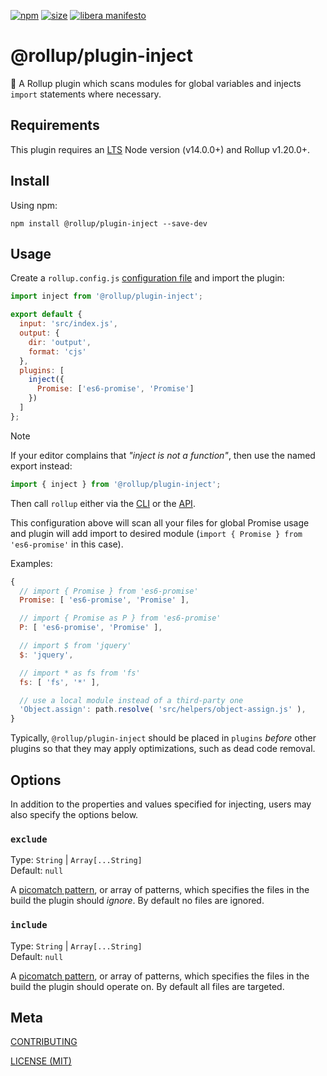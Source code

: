 [npm]: https://img.shields.io/npm/v/@rollup/plugin-inject
[npm-url]: https://www.npmjs.com/package/@rollup/plugin-inject
[size]: https://packagephobia.now.sh/badge?p=@rollup/plugin-inject
[size-url]: https://packagephobia.now.sh/result?p=@rollup/plugin-inject

[![npm][npm]][npm-url]
[![size][size]][size-url]
[![libera manifesto](https://img.shields.io/badge/libera-manifesto-lightgrey.svg)](https://liberamanifesto.com)

# @rollup/plugin-inject

🍣 A Rollup plugin which scans modules for global variables and injects `import` statements where necessary.

## Requirements

This plugin requires an [LTS](https://github.com/nodejs/Release) Node version (v14.0.0+) and Rollup v1.20.0+.

## Install

Using npm:

```console
npm install @rollup/plugin-inject --save-dev
```

## Usage

Create a `rollup.config.js` [configuration file](https://www.rollupjs.org/guide/en/#configuration-files) and import the plugin:

```js
import inject from '@rollup/plugin-inject';

export default {
  input: 'src/index.js',
  output: {
    dir: 'output',
    format: 'cjs'
  },
  plugins: [
    inject({
      Promise: ['es6-promise', 'Promise']
    })
  ]
};
```

> [!NOTE]
> If your editor complains that _"inject is not a function"_, then use the named export instead:
>
> ```js
> import { inject } from '@rollup/plugin-inject';
> ```

Then call `rollup` either via the [CLI](https://www.rollupjs.org/guide/en/#command-line-reference) or the [API](https://www.rollupjs.org/guide/en/#javascript-api).

This configuration above will scan all your files for global Promise usage and plugin will add import to desired module (`import { Promise } from 'es6-promise'` in this case).

Examples:

```js
{
  // import { Promise } from 'es6-promise'
  Promise: [ 'es6-promise', 'Promise' ],

  // import { Promise as P } from 'es6-promise'
  P: [ 'es6-promise', 'Promise' ],

  // import $ from 'jquery'
  $: 'jquery',

  // import * as fs from 'fs'
  fs: [ 'fs', '*' ],

  // use a local module instead of a third-party one
  'Object.assign': path.resolve( 'src/helpers/object-assign.js' ),
}
```

Typically, `@rollup/plugin-inject` should be placed in `plugins` _before_ other plugins so that they may apply optimizations, such as dead code removal.

## Options

In addition to the properties and values specified for injecting, users may also specify the options below.

### `exclude`

Type: `String` | `Array[...String]`<br>
Default: `null`

A [picomatch pattern](https://github.com/micromatch/picomatch), or array of patterns, which specifies the files in the build the plugin should _ignore_. By default no files are ignored.

### `include`

Type: `String` | `Array[...String]`<br>
Default: `null`

A [picomatch pattern](https://github.com/micromatch/picomatch), or array of patterns, which specifies the files in the build the plugin should operate on. By default all files are targeted.

## Meta

[CONTRIBUTING](/.github/CONTRIBUTING.md)

[LICENSE (MIT)](/LICENSE)
